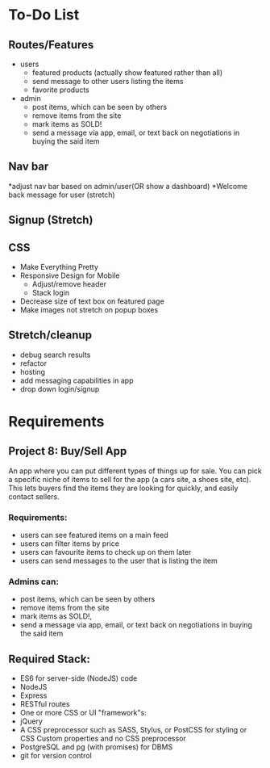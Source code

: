 # To-Do List

## Routes/Features
* users 
  * featured products (actually show featured rather than all)
  * send message to other users listing the items
  * favorite products
* admin
  * post items, which can be seen by others
  * remove items from the site
  * mark items as SOLD!
  * send a message via app, email, or text back on negotiations in buying the said item

## Nav bar
  *adjust nav bar based on admin/user(OR show a dashboard)
  *Welcome back message for user (stretch)

## Signup (Stretch)

## CSS 
* Make Everything Pretty
* Responsive Design for Mobile
  * Adjust/remove header
  * Stack login
* Decrease size of text box on featured page
* Make images not stretch on popup boxes 

## Stretch/cleanup
* debug search results
* refactor
* hosting
* add messaging capabilities in app
* drop down login/signup

# Requirements

## Project 8: Buy/Sell App

An app where you can put different types of things up for sale. You can pick a specific niche of items to sell for the app (a cars site, a shoes site, etc). This lets buyers find the items they are looking for quickly, and easily contact sellers.

### Requirements:
* users can see featured items on a main feed
* users can filter items by price
* users can favourite items to check up on them later
* users can send messages to the user that is listing the item

### Admins can:

* post items, which can be seen by others
* remove items from the site
* mark items as SOLD!,
* send a message via app, email, or text back on negotiations in buying the said item

## Required Stack:

* ES6 for server-side (NodeJS) code
* NodeJS
* Express
* RESTful routes
* One or more CSS or UI "framework"s:
* jQuery
* A CSS preprocessor such as SASS, Stylus, or PostCSS for styling or CSS Custom properties and no CSS preprocessor
* PostgreSQL and pg (with promises) for DBMS
* git for version control
